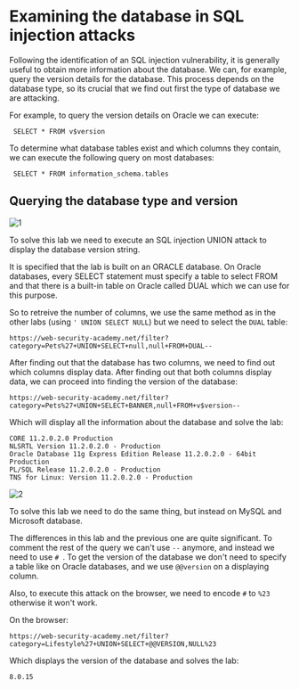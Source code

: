 <h1>Examining the database in SQL injection attacks</h1>

Following the identification of an SQL injection vulnerability, it is generally useful to obtain more information about the database. We can, for example, query the version details for the database. This process depends on the database type, so its crucial that we find out first the type of database we are attacking.

For example, to query the version details on Oracle we can execute:

```
 SELECT * FROM v$version 
```

To determine what database tables exist and which columns they contain, we can execute the following query on most databases:

```
 SELECT * FROM information_schema.tables 
```

## Querying the database type and version

![1](https://user-images.githubusercontent.com/57036558/76876056-4b282b80-6869-11ea-8f4b-e2a4dca5f86f.png)

To solve this lab we need to execute an SQL injection UNION attack to display the database version string.

It is specified that the lab is built on an ORACLE database. On Oracle databases, every SELECT statement must specify a table to select FROM and that there is a built-in table on Oracle called DUAL which we can use for this purpose.

So to retreive the number of columns, we use the same method as in the other labs (using `' UNION SELECT NULL`) but we need to select the `DUAL` table:

```
https://web-security-academy.net/filter?category=Pets%27+UNION+SELECT+null,null+FROM+DUAL--
```

After finding out that the database has two columns, we need to find out which columns display data. After finding out that both columns display data, we can proceed into finding the version of the database:

```
https://web-security-academy.net/filter?category=Pets%27+UNION+SELECT+BANNER,null+FROM+v$version--
```

Which will display all the information about the database and solve the lab:

```
CORE 11.2.0.2.0 Production
NLSRTL Version 11.2.0.2.0 - Production
Oracle Database 11g Express Edition Release 11.2.0.2.0 - 64bit Production
PL/SQL Release 11.2.0.2.0 - Production
TNS for Linux: Version 11.2.0.2.0 - Production
```

![2](https://user-images.githubusercontent.com/57036558/76877206-f71e4680-686a-11ea-9996-445755bf08d3.png)

To solve this lab we need to do the same thing, but instead on MySQL and Microsoft database.

The differences in this lab and the previous one are quite significant. To comment the rest of the query we can't use `--` anymore, and instead we need to use `# `. To get the version of the database we don't need to specify a table like on Oracle databases, and we use `@@version` on a displaying column.

Also, to execute this attack on the browser, we need to encode `#` to `%23` otherwise it won't work.

On the browser:

```
https://web-security-academy.net/filter?category=Lifestyle%27+UNION+SELECT+@@VERSION,NULL%23
```

Which displays the version of the database and solves the lab:

```
8.0.15
```
